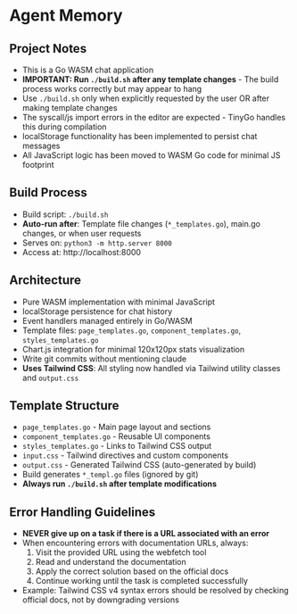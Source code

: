 # Agent Memory

## Project Notes
- This is a Go WASM chat application
- **IMPORTANT: Run `./build.sh` after any template changes** - The build process works correctly but may appear to hang
- Use `./build.sh` only when explicitly requested by the user OR after making template changes
- The syscall/js import errors in the editor are expected - TinyGo handles this during compilation
- localStorage functionality has been implemented to persist chat messages
- All JavaScript logic has been moved to WASM Go code for minimal JS footprint

## Build Process
- Build script: `./build.sh`
- **Auto-run after**: Template file changes (`*_templates.go`), main.go changes, or when user requests
- Serves on: `python3 -m http.server 8000`
- Access at: http://localhost:8000

## Architecture
- Pure WASM implementation with minimal JavaScript
- localStorage persistence for chat history
- Event handlers managed entirely in Go/WASM
- Template files: `page_templates.go`, `component_templates.go`, `styles_templates.go`
- Chart.js integration for minimal 120x120px stats visualization
- Write git commits without mentioning claude
- **Uses Tailwind CSS**: All styling now handled via Tailwind utility classes and `output.css`

## Template Structure
- `page_templates.go` - Main page layout and sections
- `component_templates.go` - Reusable UI components
- `styles_templates.go` - Links to Tailwind CSS output
- `input.css` - Tailwind directives and custom components
- `output.css` - Generated Tailwind CSS (auto-generated by build)
- Build generates `*_templ.go` files (ignored by git)
- **Always run `./build.sh` after template modifications**

## Error Handling Guidelines
- **NEVER give up on a task if there is a URL associated with an error**
- When encountering errors with documentation URLs, always:
  1. Visit the provided URL using the webfetch tool
  2. Read and understand the documentation
  3. Apply the correct solution based on the official docs
  4. Continue working until the task is completed successfully
- Example: Tailwind CSS v4 syntax errors should be resolved by checking official docs, not by downgrading versions
